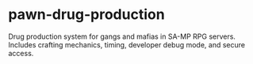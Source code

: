 # pawn-drug-production
Drug production system for gangs and mafias in SA-MP RPG servers. Includes crafting mechanics, timing, developer debug mode, and secure access.
